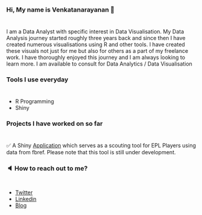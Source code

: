 ### Hi, My name is Venkatanarayanan 👋
#
I am a Data Analyst with specific interest in Data Visualisation. My Data Analysis journey started roughly three years back and since then I have created numerous visualisations using R and other tools. I have created these visuals not just for me but also for others as a part of my freelance work. I have thoroughly enjoyed this journey and I am always looking to learn more. I am available to consult for Data Analytics / Data Visualisation

### Tools I use everyday ###
#
* R Programming
* Shiny

### Projects I have worked on so far ###
#
:white_check_mark: A Shiny [Application](http://165.22.210.69:3838/age-profile-app/) which serves as a scouting tool for EPL Players using data from fbref. Please note that this tool is still under development.


### :speaker: How to reach out to me? ###
#
* [Twitter](https://twitter.com/VenkyReddevil)
* [Linkedin](https://www.linkedin.com/in/venkatanarayanan-v-533643ba/)
* [Blog](https://footytistics.com/)
